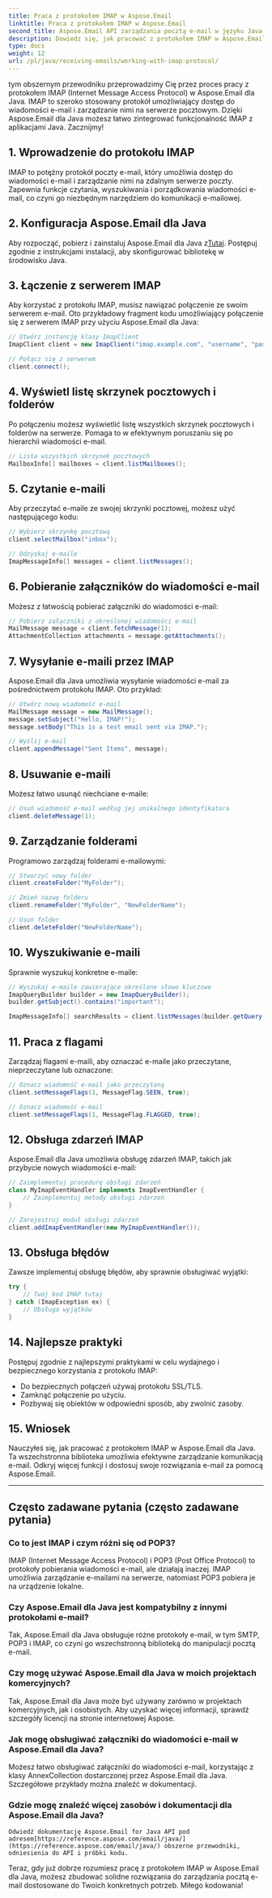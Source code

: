 ```yaml
---
title: Praca z protokołem IMAP w Aspose.Email
linktitle: Praca z protokołem IMAP w Aspose.Email
second_title: Aspose.Email API zarządzania pocztą e-mail w języku Java
description: Dowiedz się, jak pracować z protokołem IMAP w Aspose.Email dla Java, aby efektywnie zarządzać komunikacją e-mail.
type: docs
weight: 12
url: /pl/java/receiving-emails/working-with-imap-protocol/
---
```


tym obszernym przewodniku przeprowadzimy Cię przez proces pracy z protokołem IMAP (Internet Message Access Protocol) w Aspose.Email dla Java. IMAP to szeroko stosowany protokół umożliwiający dostęp do wiadomości e-mail i zarządzanie nimi na serwerze pocztowym. Dzięki Aspose.Email dla Java możesz łatwo zintegrować funkcjonalność IMAP z aplikacjami Java. Zacznijmy!


## 1. Wprowadzenie do protokołu IMAP

IMAP to potężny protokół poczty e-mail, który umożliwia dostęp do wiadomości e-mail i zarządzanie nimi na zdalnym serwerze poczty. Zapewnia funkcje czytania, wyszukiwania i porządkowania wiadomości e-mail, co czyni go niezbędnym narzędziem do komunikacji e-mailowej.

## 2. Konfiguracja Aspose.Email dla Java

 Aby rozpocząć, pobierz i zainstaluj Aspose.Email dla Java z[Tutaj](https://releases.aspose.com/email/java/). Postępuj zgodnie z instrukcjami instalacji, aby skonfigurować bibliotekę w środowisku Java.

## 3. Łączenie z serwerem IMAP

Aby korzystać z protokołu IMAP, musisz nawiązać połączenie ze swoim serwerem e-mail. Oto przykładowy fragment kodu umożliwiający połączenie się z serwerem IMAP przy użyciu Aspose.Email dla Java:

```java
// Utwórz instancję klasy ImapClient
ImapClient client = new ImapClient("imap.example.com", "username", "password");

// Połącz się z serwerem
client.connect();
```

## 4. Wyświetl listę skrzynek pocztowych i folderów

Po połączeniu możesz wyświetlić listę wszystkich skrzynek pocztowych i folderów na serwerze. Pomaga to w efektywnym poruszaniu się po hierarchii wiadomości e-mail.

```java
// Lista wszystkich skrzynek pocztowych
MailboxInfo[] mailboxes = client.listMailboxes();
```

## 5. Czytanie e-maili

Aby przeczytać e-maile ze swojej skrzynki pocztowej, możesz użyć następującego kodu:

```java
// Wybierz skrzynkę pocztową
client.selectMailbox("inbox");

// Odzyskaj e-maile
ImapMessageInfo[] messages = client.listMessages();
```

## 6. Pobieranie załączników do wiadomości e-mail

Możesz z łatwością pobierać załączniki do wiadomości e-mail:

```java
// Pobierz załączniki z określonej wiadomości e-mail
MailMessage message = client.fetchMessage(1);
AttachmentCollection attachments = message.getAttachments();
```

## 7. Wysyłanie e-maili przez IMAP

Aspose.Email dla Java umożliwia wysyłanie wiadomości e-mail za pośrednictwem protokołu IMAP. Oto przykład:

```java
// Utwórz nową wiadomość e-mail
MailMessage message = new MailMessage();
message.setSubject("Hello, IMAP!");
message.setBody("This is a test email sent via IMAP.");

// Wyślij e-mail
client.appendMessage("Sent Items", message);
```

## 8. Usuwanie e-maili

Możesz łatwo usunąć niechciane e-maile:

```java
// Usuń wiadomość e-mail według jej unikalnego identyfikatora
client.deleteMessage(1);
```

## 9. Zarządzanie folderami

Programowo zarządzaj folderami e-mailowymi:

```java
// Stworzyć nowy folder
client.createFolder("MyFolder");

// Zmień nazwę folderu
client.renameFolder("MyFolder", "NewFolderName");

// Usuń folder
client.deleteFolder("NewFolderName");
```

## 10. Wyszukiwanie e-maili

Sprawnie wyszukuj konkretne e-maile:

```java
// Wyszukaj e-maile zawierające określone słowo kluczowe
ImapQueryBuilder builder = new ImapQueryBuilder();
builder.getSubject().contains("important");

ImapMessageInfo[] searchResults = client.listMessages(builder.getQuery());
```

## 11. Praca z flagami

Zarządzaj flagami e-maili, aby oznaczać e-maile jako przeczytane, nieprzeczytane lub oznaczone:

```java
// Oznacz wiadomość e-mail jako przeczytaną
client.setMessageFlags(1, MessageFlag.SEEN, true);

// Oznacz wiadomość e-mail
client.setMessageFlags(1, MessageFlag.FLAGGED, true);
```

## 12. Obsługa zdarzeń IMAP

Aspose.Email dla Java umożliwia obsługę zdarzeń IMAP, takich jak przybycie nowych wiadomości e-mail:

```java
// Zaimplementuj procedurę obsługi zdarzeń
class MyImapEventHandler implements ImapEventHandler {
    // Zaimplementuj metody obsługi zdarzeń
}

// Zarejestruj moduł obsługi zdarzeń
client.addImapEventHandler(new MyImapEventHandler());
```

## 13. Obsługa błędów

Zawsze implementuj obsługę błędów, aby sprawnie obsługiwać wyjątki:

```java
try {
    // Twój kod IMAP tutaj
} catch (ImapException ex) {
    // Obsługa wyjątków
}
```

## 14. Najlepsze praktyki

Postępuj zgodnie z najlepszymi praktykami w celu wydajnego i bezpiecznego korzystania z protokołu IMAP:

- Do bezpiecznych połączeń używaj protokołu SSL/TLS.
- Zamknąć połączenie po użyciu.
- Pozbywaj się obiektów w odpowiedni sposób, aby zwolnić zasoby.

## 15. Wniosek

Nauczyłeś się, jak pracować z protokołem IMAP w Aspose.Email dla Java. Ta wszechstronna biblioteka umożliwia efektywne zarządzanie komunikacją e-mail. Odkryj więcej funkcji i dostosuj swoje rozwiązania e-mail za pomocą Aspose.Email.

---

## Często zadawane pytania (często zadawane pytania)

### Co to jest IMAP i czym różni się od POP3?
   IMAP (Internet Message Access Protocol) i POP3 (Post Office Protocol) to protokoły pobierania wiadomości e-mail, ale działają inaczej. IMAP umożliwia zarządzanie e-mailami na serwerze, natomiast POP3 pobiera je na urządzenie lokalne.

### Czy Aspose.Email dla Java jest kompatybilny z innymi protokołami e-mail?
   Tak, Aspose.Email dla Java obsługuje różne protokoły e-mail, w tym SMTP, POP3 i IMAP, co czyni go wszechstronną biblioteką do manipulacji pocztą e-mail.

### Czy mogę używać Aspose.Email dla Java w moich projektach komercyjnych?
   Tak, Aspose.Email dla Java może być używany zarówno w projektach komercyjnych, jak i osobistych. Aby uzyskać więcej informacji, sprawdź szczegóły licencji na stronie internetowej Aspose.

### Jak mogę obsługiwać załączniki do wiadomości e-mail w Aspose.Email dla Java?
   Możesz łatwo obsługiwać załączniki do wiadomości e-mail, korzystając z klasy AnnexCollection dostarczonej przez Aspose.Email dla Java. Szczegółowe przykłady można znaleźć w dokumentacji.

### Gdzie mogę znaleźć więcej zasobów i dokumentacji dla Aspose.Email dla Java?
    Odwiedź dokumentację Aspose.Email for Java API pod adresem[https://reference.aspose.com/email/java/](https://reference.aspose.com/email/java/) obszerne przewodniki, odniesienia do API i próbki kodu.

Teraz, gdy już dobrze rozumiesz pracę z protokołem IMAP w Aspose.Email dla Java, możesz zbudować solidne rozwiązania do zarządzania pocztą e-mail dostosowane do Twoich konkretnych potrzeb. Miłego kodowania!